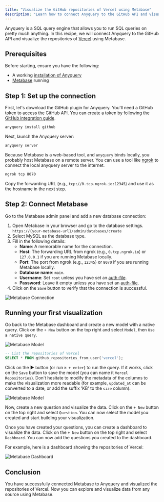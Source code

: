 ```yaml
---
title: "Visualize the GitHub repositories of Vercel using Metabase"
description: "Learn how to connect Anyquery to the GitHub API and visualize the repositories of Vercel using Metabase"
---
```


Anyquery is a SQL query engine that allows you to run SQL queries on pretty much anything. In this recipe, we will connect Anyquery to the GitHub API and visualize the repositories of [Vercel](https://github.com/vercel) using Metabase.

## Prerequisites

Before starting, ensure you have the following:

- A working [installation of Anyquery](/docs/#installation)
- [Metabase](https://www.metabase.com/docs/latest/installation-and-operation/running-metabase-on-docker) running

## Step 1: Set up the connection

First, let's download the GitHub plugin for Anyquery. You'll need a GitHub token to access the GitHub API. You can create a token by following the [GitHub integration guide](/integration/github).

```bash
anyquery install github
```

Next, launch the Anyquery server:

```bash
anyquery server
```

Because Metabase is a web-based tool, and `anyquery` binds locally, you probably host Metabase on a remote server. You can use a tool like [ngrok](https://ngrok.com/) to connect the local anyquery server to the internet.

```bash
ngrok tcp 8070
```

Copy the forwarding URL (e.g., `tcp://0.tcp.ngrok.io:12345`) and use it as the hostname in the next step.

## Step 2: Connect Metabase

Go to the Metabase admin panel and add a new database connection:

1. Open Metabase in your browser and go to the database settings.
   `https://{your-metabase-url}/admin/databases/create`
2. Select MySQL as the database type.
3. Fill in the following details:
   - **Name**: A memorable name for the connection.
   - **Host**: The forwarding URL from ngrok (e.g., `0.tcp.ngrok.io`) or `127.0.0.1` if you are running Metabase locally.
   - **Port**: The port from ngrok (e.g., `12345`) or `8070` if you are running Metabase locally.
   - **Database name**: `main`.
   - **Username**: Set `root` unless you have set an [auth-file](/docs/usage/mysql-server#adding-authentication).
   - **Password**: Leave it empty unless you have set an [auth-file](/docs/usage/mysql-server#adding-authentication).
4. Click on the `Save` button to verify that the connection is successful.

![Metabase Connection](/images/docs/Ws1UhIKV.png)

## Running your first visualization

Go back to the Metabase dashboard and create a new model with a native query. Click on the `+ New` button on the top right and select `Model`, then `Use a native query`.

![Metabase Model](/images/docs/GgCl8quP.png)

```sql
-- List the repositories of Vercel
SELECT * FROM github_repositories_from_user('vercel');
```

Click on the ▶️ button (or run `⌘ + enter`) to run the query. If it works, click on the `Save` button to save the model (you can name it `Vercel Repositories`).
Don't hesitate to modify the metadata of the columns to make the visualization more readable (for example, `updated_at` can be converted to a date, or add the suffix 'KB' to the `size` column).

![Metabase Model](/images/docs/rLpTGAGK.png)

Now, create a new question and visualize the data. Click on the `+ New` button on the top right and select `Question`. You can now select the model you created and start building your visualization.

Once you have created your questions, you can create a dashboard to visualize the data. Click on the `+ New` button on the top right and select `Dashboard`. You can now add the questions you created to the dashboard.

For example, here is a dashboard showing the repositories of Vercel:

![Metabase Dashboard](/images/docs/mfjW79d8.png)

## Conclusion

You have successfully connected Metabase to Anyquery and visualized the repositories of Vercel. Now you can explore and visualize data from any source using Metabase.
